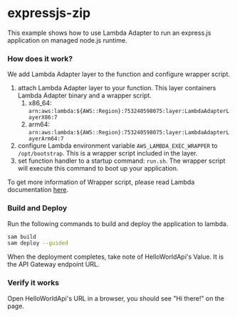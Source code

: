 # expressjs-zip

This example shows how to use Lambda Adapter to run an express.js application on managed node.js runtime. 

### How does it work?

We add Lambda Adapter layer to the function and configure wrapper script. 

1. attach Lambda Adapter layer to your function. This layer containers Lambda Adapter binary and a wrapper script. 
    1. x86_64: `arn:aws:lambda:${AWS::Region}:753240598075:layer:LambdaAdapterLayerX86:7`
    2. arm64: `arn:aws:lambda:${AWS::Region}:753240598075:layer:LambdaAdapterLayerArm64:7`
2. configure Lambda environment variable `AWS_LAMBDA_EXEC_WRAPPER` to `/opt/bootstrap`. This is a wrapper script included in the layer.
3. set function handler to a startup command: `run.sh`. The wrapper script will execute this command to boot up your application. 

To get more information of Wrapper script, please read Lambda documentation [here](https://docs.aws.amazon.com/lambda/latest/dg/runtimes-modify.html#runtime-wrapper). 

### Build and Deploy

Run the following commands to build and deploy the application to lambda. 

```bash
sam build
sam deploy --guided
```
When the deployment completes, take note of HelloWorldApi's Value. It is the API Gateway endpoint URL. 

### Verify it works

Open HelloWorldApi's URL in a browser, you should see "Hi there!" on the page. 


